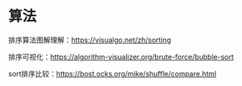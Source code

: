 # 算法

排序算法图解理解：https://visualgo.net/zh/sorting

排序可视化：https://algorithm-visualizer.org/brute-force/bubble-sort

sort排序比较：https://bost.ocks.org/mike/shuffle/compare.html